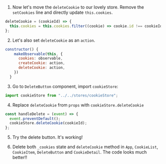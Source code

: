 1. Now let's move the `deleteCookie` to our lovely store. Remove the `setCookies` line and directly update `this.cookies`.

```javascript
deleteCookie = (cookieId) => {
  this.cookies = this.cookies.filter((cookie) => cookie.id !== cookieId);
};
```

2. Let's also set `deleteCookie` as an `action`.

```javascript
constructor() {
    makeObservable(this, {
      cookies: observable,
      createCookie: action,
      deleteCookie: action,
    })
  }
```

3. Go to `DeleteButton` component, import `cookieStore`:

```javascript
import cookieStore from "../../stores/cookieStore";
```

4. Replace `deleteCookie` from `props` with `cookieStore.deleteCookie`

```javascript
const handleDelete = (event) => {
  event.preventDefault();
  cookieStore.deleteCookie(cookieId);
};
```

5. Try the delete button. It's working!

6. Delete both `_cookies` state and `deleteCookie` method in `App`, `CookieList`, `CookieItem`, `DeleteButton` and `CookieDetail`. The code looks much better!!
